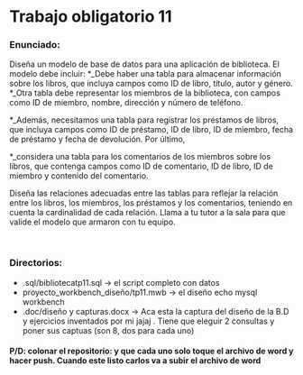 <h1> Trabajo obligatorio 11 </h1>
<h3>Enunciado:</h3>
<p>Diseña un modelo de base de datos para una aplicación de biblioteca. 
El modelo debe incluir:
*_Debe haber una tabla para almacenar información sobre los libros, que incluya campos como ID de libro, título, autor y
género. 
*_Otra tabla debe representar los miembros de la biblioteca, con campos como ID de miembro, nombre, dirección y número de teléfono. 

*_Además, necesitamos una tabla para registrar los préstamos de libros, que incluya campos como ID de préstamo, ID de libro, ID de miembro,
fecha de préstamo y fecha de devolución. Por último, 

*_considera una tabla para los comentarios de los miembros sobre los libros, que contenga campos como ID de comentario, ID de libro, ID de
miembro y contenido del comentario. 

Diseña las relaciones adecuadas entre las tablas para reflejar
la relación entre los libros, los miembros, los préstamos y los comentarios, teniendo en cuenta la
cardinalidad de cada relación.
Llama a tu tutor a la sala para que valide el modelo que armaron con tu equipo. </p>
<br/>
<h3>Directorios:</h3>
<ul>
  <li>.sql/bibliotecatp11.sql -> el script completo con datos</li>
  <li>proyecto_workbench_diseño/tp11.mwb -> el diseño echo mysql workbench </li>
  <li>.doc/diseño y capturas.docx -> Aca esta la captura del diseño de la B.D y ejercicios inventados por mi jajaj . Tiene que eleguir 2 consultas y poner sus captuas (son 8, dos para cada uno)</li>
  
</ul>

<h4>P/D: colonar el repositorio: y que cada uno solo toque el archivo de word y hacer push. Cuando este listo carlos va a subir el archivo de word</h4>
